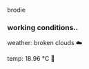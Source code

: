 brodie

<!--weather_start-->
### working conditions..

weather: broken clouds ☁️

temp: 18.96 °C 👕

<!--weather_end-->
